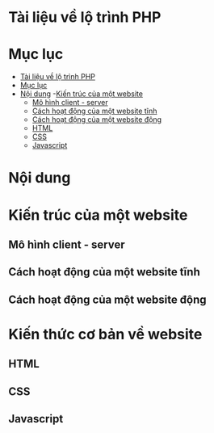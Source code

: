 Tài liệu về lộ trình PHP
==================


Mục lục
======
<!--ts-->
  - [Tài liệu về lộ trình PHP](#user-content-tài-liệu-về-lộ-trình-php)
  - [Mục lục](#user-content-mục-lục)
  - [Nội dung](#user-content-nội-dung)
	  -[Kiến trúc của một website](#user-content-kiến-trúc-của-một-website)
	  - [Mô hình client - server](#user-content-mô-hình-client---server)
	  - [Cách hoạt động của một website tĩnh](#user-content-cách-hoạt-động-của-một-website-tĩnh)
	  - [Cách hoạt động của một website động](#user-content-cách-hoạt-động-của-một-website-động)
	  - [HTML](#user-content-html)
	  - [CSS](#user-content-css)
	  - [Javascript](#user-content-javascript)
<!--te-->


Nội dung
=======

# Kiến trúc của một website
##  Mô hình client - server

##  Cách hoạt động của một website tĩnh

## Cách hoạt động của một website động

# Kiến thức cơ bản về website
## HTML

## CSS

## Javascript
<!--stackedit_data:
eyJoaXN0b3J5IjpbLTE3ODEzMzYzNzQsOTcxMDY4MDExLDgyOT
E4MDY2NSwtNjMyNzMzMzgzXX0=
-->